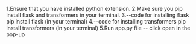 1.Ensure that you have installed python extension.
2.Make sure you pip install flask and transformers in your terminal.
3.--code for installing flask
  pip install flask (in your terminal)
4.--code for installing transformers
  pip install transformers (in your terminal)
5.Run app.py file 
-- click open in the pop-up
